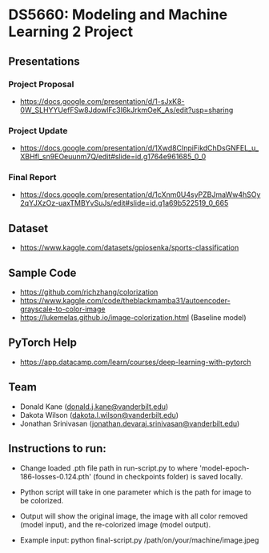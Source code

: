 # DS5660: Modeling and Machine Learning 2 Project

## Presentations
### Project Proposal
- https://docs.google.com/presentation/d/1-sJxK8-0W_SLHYYUefFSw8JdowlFc3I6kJrkmOeK_As/edit?usp=sharing
### Project Update
- https://docs.google.com/presentation/d/1Xwd8CInpiFikdChDsGNFEL_u_XBHfl_sn9EOeuunm7Q/edit#slide=id.g1764e961685_0_0
### Final Report
- https://docs.google.com/presentation/d/1cXnm0U4syPZBJmaWw4hSOy2qYJXzOz-uaxTMBYvSuJs/edit#slide=id.g1a69b522519_0_665

## Dataset
- https://www.kaggle.com/datasets/gpiosenka/sports-classification

## Sample Code
- https://github.com/richzhang/colorization
- https://www.kaggle.com/code/theblackmamba31/autoencoder-grayscale-to-color-image
- https://lukemelas.github.io/image-colorization.html (Baseline model)

## PyTorch Help
- https://app.datacamp.com/learn/courses/deep-learning-with-pytorch

## Team
- Donald Kane (donald.j.kane@vanderbilt.edu)
- Dakota Wilson (dakota.l.wilson@vanderbilt.edu)
- Jonathan Srinivasan (jonathan.devaraj.srinivasan@vanderbilt.edu)

## Instructions to run:
- Change loaded .pth file path in run-script.py to where 'model-epoch-186-losses-0.124.pth' (found in checkpoints folder) is saved locally. 

- Python script will take in one parameter which is the path for image to be colorized. 

- Output will show the original image, the image with all color removed (model input), and the re-colorized image (model output).

- Example input: python final-script.py /path/on/your/machine/image.jpeg

